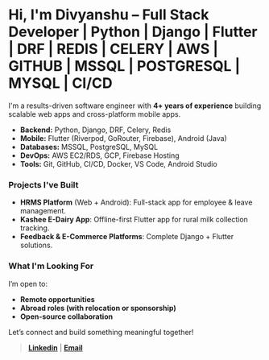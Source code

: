 # Hi, I'm Divyanshu – Full Stack Developer | Python | Django | Flutter | DRF | REDIS | CELERY | AWS | GITHUB | MSSQL | POSTGRESQL | MYSQL | CI/CD

I'm a results-driven software engineer with **4+ years of experience** building scalable web apps and cross-platform mobile apps.

- **Backend:** Python, Django, DRF, Celery, Redis  
- **Mobile:** Flutter (Riverpod, GoRouter, Firebase), Android (Java)  
- **Databases:** MSSQL, PostgreSQL, MySQL  
- **DevOps:** AWS EC2/RDS, GCP, Firebase Hosting  
- **Tools:** Git, GitHub, CI/CD, Docker, VS Code, Android Studio  

### Projects I've Built
- **HRMS Platform** (Web + Android): Full-stack app for employee & leave management.  
- **Kashee E-Dairy App**: Offline-first Flutter app for rural milk collection tracking.  
- **Feedback & E-Commerce Platforms**: Complete Django + Flutter solutions.  

### What I'm Looking For
I’m open to:  
- **Remote opportunities**  
- **Abroad roles (with relocation or sponsorship)**  
- **Open-source collaboration**  

Let’s connect and build something meaningful together!

> **[Linkedin](https://www.linkedin.com/in/divyanshu-kumar-047322228?utm_source=share&utm_campaign=share_via&utm_content=profile&utm_medium=android_app)** | **[Email](mailto:nddictator@gmail.com)**
